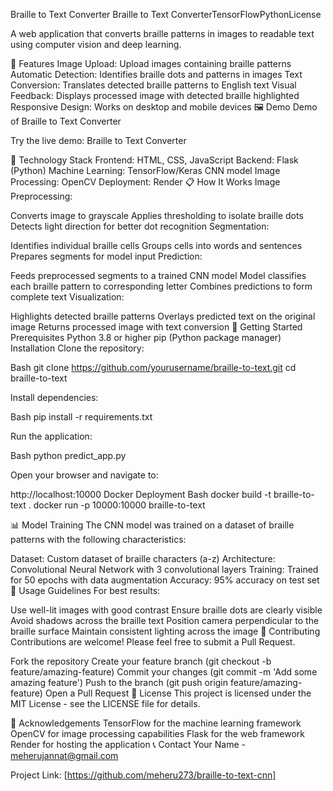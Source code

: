 Braille to Text Converter
Braille to Text ConverterTensorFlowPythonLicense

A web application that converts braille patterns in images to readable text using computer vision and deep learning.

🌟 Features
Image Upload: Upload images containing braille patterns
Automatic Detection: Identifies braille dots and patterns in images
Text Conversion: Translates detected braille patterns to English text
Visual Feedback: Displays processed image with detected braille highlighted
Responsive Design: Works on desktop and mobile devices
🖼️ Demo
Demo of Braille to Text Converter

Try the live demo: Braille to Text Converter

🔧 Technology Stack
Frontend: HTML, CSS, JavaScript
Backend: Flask (Python)
Machine Learning: TensorFlow/Keras CNN model
Image Processing: OpenCV
Deployment: Render
📋 How It Works
Image Preprocessing:

Converts image to grayscale
Applies thresholding to isolate braille dots
Detects light direction for better dot recognition
Segmentation:

Identifies individual braille cells
Groups cells into words and sentences
Prepares segments for model input
Prediction:

Feeds preprocessed segments to a trained CNN model
Model classifies each braille pattern to corresponding letter
Combines predictions to form complete text
Visualization:

Highlights detected braille patterns
Overlays predicted text on the original image
Returns processed image with text conversion
🚀 Getting Started
Prerequisites
Python 3.8 or higher
pip (Python package manager)
Installation
Clone the repository:

Bash
git clone https://github.com/yourusername/braille-to-text.git
cd braille-to-text

Install dependencies:

Bash
pip install -r requirements.txt

Run the application:

Bash
python predict_app.py

Open your browser and navigate to:

http://localhost:10000
Docker Deployment
Bash
docker build -t braille-to-text .
docker run -p 10000:10000 braille-to-text

📊 Model Training
The CNN model was trained on a dataset of braille patterns with the following characteristics:

Dataset: Custom dataset of braille characters (a-z)
Architecture: Convolutional Neural Network with 3 convolutional layers
Training: Trained for 50 epochs with data augmentation
Accuracy: 95% accuracy on test set
📝 Usage Guidelines
For best results:

Use well-lit images with good contrast
Ensure braille dots are clearly visible
Avoid shadows across the braille text
Position camera perpendicular to the braille surface
Maintain consistent lighting across the image
🤝 Contributing
Contributions are welcome! Please feel free to submit a Pull Request.

Fork the repository
Create your feature branch (git checkout -b feature/amazing-feature)
Commit your changes (git commit -m 'Add some amazing feature')
Push to the branch (git push origin feature/amazing-feature)
Open a Pull Request
📄 License
This project is licensed under the MIT License - see the LICENSE file for details.

🙏 Acknowledgements
TensorFlow for the machine learning framework
OpenCV for image processing capabilities
Flask for the web framework
Render for hosting the application
📞 Contact
Your Name - meherujannat@gmail.com

Project Link: [https://github.com/meheru273/braille-to-text-cnn]
